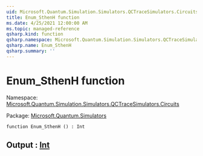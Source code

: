 ```yaml
---
uid: Microsoft.Quantum.Simulation.Simulators.QCTraceSimulators.Circuits.Enum_SthenH
title: Enum_SthenH function
ms.date: 4/25/2021 12:00:00 AM
ms.topic: managed-reference
qsharp.kind: function
qsharp.namespace: Microsoft.Quantum.Simulation.Simulators.QCTraceSimulators.Circuits
qsharp.name: Enum_SthenH
qsharp.summary: ''
---
```


# Enum_SthenH function

Namespace: [Microsoft.Quantum.Simulation.Simulators.QCTraceSimulators.Circuits](xref:Microsoft.Quantum.Simulation.Simulators.QCTraceSimulators.Circuits)

Package: [Microsoft.Quantum.Simulators](https://nuget.org/packages/Microsoft.Quantum.Simulators)




```qsharp
function Enum_SthenH () : Int
```


## Output : [Int](xref:microsoft.quantum.qsharp.valueliterals#int-literals)

